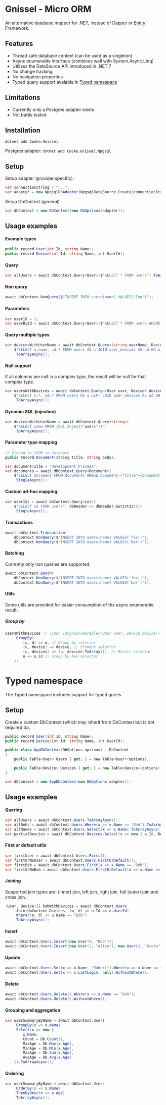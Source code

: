 # Gnissel - Micro ORM

An alternative database mapper for .NET, instead of Dapper or Entity Framework.

## Features

- Thread safe database context (can be used as a singleton)
- Async enumerable interface (combines well with System.Async.Linq)
- Utilizes the DataSource API introduced in .NET 7
- No change tracking
- No navigation properties
- Typed query support avaiable in [Typed namespace](#typed-namespace)

## Limitations

- Currently only a Postgres adapter exists
- Not battle tested

## Installation

`dotnet add Cooke.Gnissel`

Postgres adapter:
`dotnet add Cooke.Gnissel.Npgsql`

## Setup

Setup adapter (provider specific):

```csharp
var connectionString = "...";
var adapter = new NpgsqlDbAdapter(NpgsqlDataSource.Create(connectionString));
```

Setup DbContext (general)

```csharp
var dbContext = new DbContext(new DbOptions(adapter));
```

## Usage examples

#### Example types

```csharp
public record User(int Id, string Name);
public record Device(int Id, string Name, int UserId);
```

#### Query

```csharp
var allUsers = await dbContext.Query<User>($"SELECT * FROM users").ToArrayAsync();
```

#### Non query

```csharp
await dbContext.NonQuery($"INSERT INTO users(name) VALUES('Foo')");
```

#### Parameters

```csharp
var userId = 1;
var userById = await dbContext.Query<User>($"SELECT * FROM users WHERE id={userId}").SingleAsync();
```

#### Query multiple types

```csharp
var devicesWithUserName = await dbContext.Query<(string userName, Device device)>(
    $"SELECT u.name, ud.* FROM users AS u JOIN user_devices AS ud ON u.id=ud.user_id")
    .ToArrayAsync();
```

#### Null support

If all columns are null in a complex type, the result will be null for that complex type.

```csharp
var usersWithDevices = await dbContext.Query<(User user, Device? device)>(
    $"SELECT u.*, ud.* FROM users AS u LEFT JOIN user_devices AS ud ON u.id=ud.user_id")
    .ToArrayAsync();
```

#### Dynamic SQL (injection)

```csharp
var devicesWithUserName = await dbContext.Query<string>(
    $"SELECT name FROM {Sql.Inject("users")}")
    .ToArrayAsync();
```

#### Parameter type mapping

```csharp
// Stored as JSON in database
public record Document(string title, string body);
```

```csharp
var documentTitle = "Development Process";
var documents = await dbContext.Query<Document>(
    $"SELECT document FROM documents WHERE document->'title'={documentTitle:jsonb}")
    .SingleAsync();
```

#### Custom ad-hoc mapping

```csharp
var userIds = await dbContext.Query<int>(
    $"SELECT id FROM users", dbReader => dbReader.GetInt32(0))
    .SingleAsync();
```

#### Transactions

```csharp
await dbContext.Transaction(
    dbContext.NonQuery($"INSERT INTO users(name) VALUES('foo')"),
    dbContext.NonQuery($"INSERT INTO users(name) VALUES('bar')"));
```

#### Batching

Currently only non queries are supported.

```csharp
await dbContext.Batch(
    dbContext.NonQuery($"INSERT INTO users(name) VALUES('foo')"),
    dbContext.NonQuery($"INSERT INTO users(name) VALUES('bar')"));
```

#### Utils

Some utils are provided for easier consumption of the async enumerable result.

##### Group by

```csharp
usersWithDevices // Type: IAsyncEnumerable<(User user, Device device)>
    .GroupBy(
        (u, d) => u, // Group by selector
        (u, device) => device, // Element selector
        (u, devices) => (u, devices.ToArray()), // Result selector
        u => u.id // Group by key selector
    ); 

```

# Typed namespace

The Typed namespace includes support for typed quries.

## Setup

Create a custom DbContext (which may inherit from DbContext but is not required to).

```csharp
public record User(int Id, string Name);
public record Device(int Id, string Name, int UserId);

public class AppDbContext(DbOptions options) : DbContext
{
    public Table<User> Users { get; } = new Table<User>(options);

    public Table<Device> Devices { get; } = new Table<Device>(options);
}
```

```csharp
var dbContext = new AppDbContext(new DbOptions(adapter));
```

## Usage examples

#### Quering

```csharp
var allUsers = await dbContext.Users.ToArrayAsync();
var allBobs = await dbContext.Users.Where(x => x.Name == "Bob").ToArrayAsync();
var allNames = await dbContext.Users.Select(x => x.Name).ToArrayAsync();
var partialDevcies = await dbContext.Devices.Select(x => new { x.Id, DeviceName = x.Name }).ToArrayAsync();
```

#### First or default utils

```csharp
var firstUser = await dbContext.Users.First();
var firstOrNoUser = await dbContext.Users.FirstOrDefault();
var firstBob = await dbContext.Users.First(x => x.Name == "Bob");
var firstOrNoBob = await dbContext.Users.FirstOrDefault(x => x.Name == "Bob");
```

#### Joining

Supported join types are: (inner) join, left join, right join, full (outer) join and cross join.

```csharp
(User, Device)[] bobWithDevices = await dbContext.Users
    .Join(dbContext.Devices, (u, d) => u.Id == d.UserId)
    .Where((u, d) => u.Name == "Bob")
    .ToArrayAsync();
```

#### Insert

```csharp
await dbContext.Users.Insert(new User(0, "Bob"));
await dbContext.Users.Insert(new User(1, "Alice"), new User(2, "Greta"));
```

#### Update

```csharp
await dbContext.Users.Set(x => x.Name, "Robert").Where(x => x.Name == "Bob");
await dbContext.Users.Set(x => x.LastLogin, null).WithoutWhere();
```

#### Delete

```csharp
await dbContext.Users.Delete().Where(x => x.Name == "Bob");
await dbContext.Users.Delete().WithoutWhere();
```

#### Grouping and aggregation

```csharp
var userSummaryByName = await dbContext.Users
    .GroupBy(x => x.Name)
    .Select(x => new { 
        x.Name, 
        Count = Db.Count(),
        MaxAge = Db.Max(x.Age),
        MinAge = Db.Min(x.Age),
        MaxAge = Db.Sum(x.Age),
        AvgAge = Db.Avg(x.Age)
    }).ToArrayAsync();
```

#### Ordering

```csharp
var userSummaryByName = await dbContext.Users
    .OrderBy(x => x.Name)
    .ThenByDesc(x => x.Age)
    .ToArrayAsync();
```